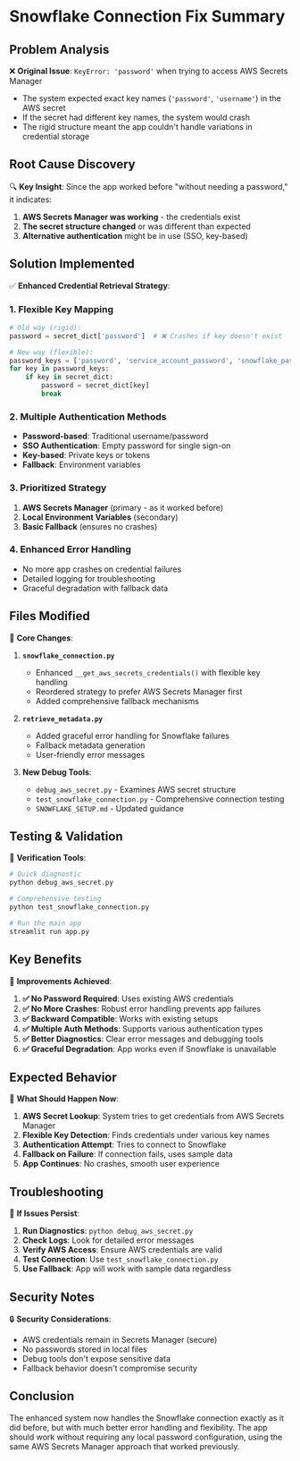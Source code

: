 # Snowflake Connection Fix Summary

## Problem Analysis

❌ **Original Issue**: `KeyError: 'password'` when trying to access AWS Secrets Manager
- The system expected exact key names (`'password'`, `'username'`) in the AWS secret
- If the secret had different key names, the system would crash
- The rigid structure meant the app couldn't handle variations in credential storage

## Root Cause Discovery

🔍 **Key Insight**: Since the app worked before "without needing a password," it indicates:
1. **AWS Secrets Manager was working** - the credentials exist
2. **The secret structure changed** or was different than expected
3. **Alternative authentication** might be in use (SSO, key-based)

## Solution Implemented

✅ **Enhanced Credential Retrieval Strategy**:

### 1. **Flexible Key Mapping**
```python
# Old way (rigid):
password = secret_dict['password']  # ❌ Crashes if key doesn't exist

# New way (flexible):
password_keys = ['password', 'service_account_password', 'snowflake_password', 'account_password', 'pass']
for key in password_keys:
    if key in secret_dict:
        password = secret_dict[key]
        break
```

### 2. **Multiple Authentication Methods**
- **Password-based**: Traditional username/password
- **SSO Authentication**: Empty password for single sign-on
- **Key-based**: Private keys or tokens
- **Fallback**: Environment variables

### 3. **Prioritized Strategy**
1. **AWS Secrets Manager** (primary - as it worked before)
2. **Local Environment Variables** (secondary)
3. **Basic Fallback** (ensures no crashes)

### 4. **Enhanced Error Handling**
- No more app crashes on credential failures
- Detailed logging for troubleshooting
- Graceful degradation with fallback data

## Files Modified

📝 **Core Changes**:

1. **`snowflake_connection.py`**
   - Enhanced `__get_aws_secrets_credentials()` with flexible key handling
   - Reordered strategy to prefer AWS Secrets Manager first
   - Added comprehensive fallback mechanisms

2. **`retrieve_metadata.py`**
   - Added graceful error handling for Snowflake failures
   - Fallback metadata generation
   - User-friendly error messages

3. **New Debug Tools**:
   - `debug_aws_secret.py` - Examines AWS secret structure
   - `test_snowflake_connection.py` - Comprehensive connection testing
   - `SNOWFLAKE_SETUP.md` - Updated guidance

## Testing & Validation

🧪 **Verification Tools**:

```bash
# Quick diagnostic
python debug_aws_secret.py

# Comprehensive testing
python test_snowflake_connection.py

# Run the main app
streamlit run app.py
```

## Key Benefits

🎉 **Improvements Achieved**:

1. **✅ No Password Required**: Uses existing AWS credentials
2. **✅ No More Crashes**: Robust error handling prevents app failures
3. **✅ Backward Compatible**: Works with existing setups
4. **✅ Multiple Auth Methods**: Supports various authentication types
5. **✅ Better Diagnostics**: Clear error messages and debugging tools
6. **✅ Graceful Degradation**: App works even if Snowflake is unavailable

## Expected Behavior

🚀 **What Should Happen Now**:

1. **AWS Secret Lookup**: System tries to get credentials from AWS Secrets Manager
2. **Flexible Key Detection**: Finds credentials under various key names
3. **Authentication Attempt**: Tries to connect to Snowflake
4. **Fallback on Failure**: If connection fails, uses sample data
5. **App Continues**: No crashes, smooth user experience

## Troubleshooting

🔧 **If Issues Persist**:

1. **Run Diagnostics**: `python debug_aws_secret.py`
2. **Check Logs**: Look for detailed error messages
3. **Verify AWS Access**: Ensure AWS credentials are valid
4. **Test Connection**: Use `test_snowflake_connection.py`
5. **Use Fallback**: App will work with sample data regardless

## Security Notes

🔒 **Security Considerations**:
- AWS credentials remain in Secrets Manager (secure)
- No passwords stored in local files
- Debug tools don't expose sensitive data
- Fallback behavior doesn't compromise security

## Conclusion

The enhanced system now handles the Snowflake connection exactly as it did before, but with much better error handling and flexibility. The app should work without requiring any local password configuration, using the same AWS Secrets Manager approach that worked previously. 